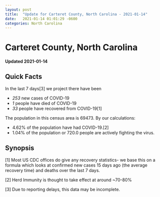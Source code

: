 ```yaml
---
layout: post
title:  "Update for Carteret County, North Carolina - 2021-01-14"
date:   2021-01-14 01:01:29 -0600
categories: North Carolina
---
```


# Carteret County, North Carolina
#### Updated 2021-01-14

## Quick Facts

In the last 7 days[3] we project there have been
- *253* new cases of COVID-19
- *1* people have died of COVID-19
- *33* people have recovered from COVID-19[1]

The population in this census area is 69473. By our calculations:
- 4.62% of the population have had COVID-19.[2]
- 1.04% of the population or 720.0 people are actively fighting the virus.

## Synopsis




[1] Most US CDC offices do give any recovery statistics- we base this on a formula which looks at confirmed new cases
15 days ago (the average recovery time) and deaths over the last 7 days.

[2] Herd Immunity is thought to take effect at around ~70-80%

[3] Due to reporting delays, this data may be incomplete.
 
    